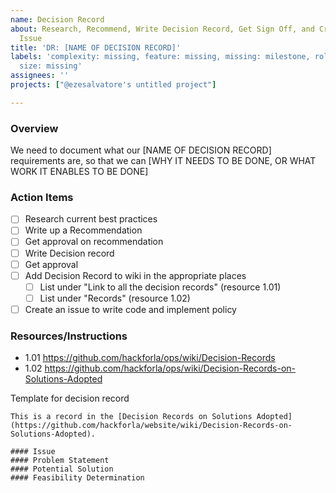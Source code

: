 ```yaml
---
name: Decision Record
about: Research, Recommend, Write Decision Record, Get Sign Off, and Create Implementation
  Issue
title: 'DR: [NAME OF DECISION RECORD]'
labels: 'complexity: missing, feature: missing, missing: milestone, role: missing,
  size: missing'
assignees: ''
projects: ["@ezesalvatore's untitled project"]

---
```


### Overview
We need to document what our [NAME OF DECISION RECORD] requirements are, so that we can [WHY IT NEEDS TO BE DONE, OR WHAT WORK IT ENABLES TO BE DONE]

### Action Items
- [ ] Research current best practices
- [ ] Write up a Recommendation
- [ ] Get approval on recommendation
- [ ] Write Decision record
- [ ] Get approval
- [ ] Add Decision Record to wiki in the appropriate places
   - [ ] List under "Link to all the decision records" (resource 1.01)
   - [ ] List under "Records" (resource 1.02)
- [ ] Create an issue to write code and implement policy

### Resources/Instructions
- 1.01 https://github.com/hackforla/ops/wiki/Decision-Records
- 1.02 https://github.com/hackforla/ops/wiki/Decision-Records-on-Solutions-Adopted

Template for decision record
```
This is a record in the [Decision Records on Solutions Adopted](https://github.com/hackforla/website/wiki/Decision-Records-on-Solutions-Adopted).

#### Issue 
#### Problem Statement
#### Potential Solution
#### Feasibility Determination
```
